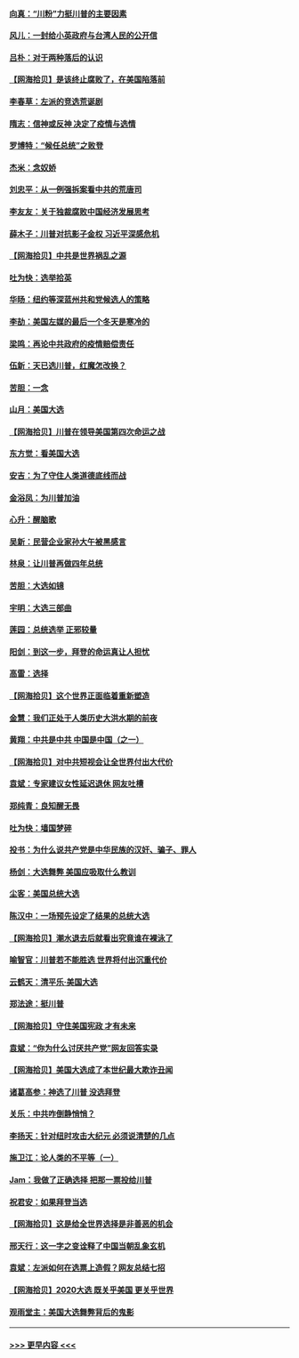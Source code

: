 #### [向真：“川粉”力挺川普的主要因素](../pages/nsc993/n12560774.md?t=11200303) 
#### [风儿：一封给小英政府与台湾人民的公开信](../pages/nsc993/n12560581.md?t=11200303) 
#### [吕朴：对于两种落后的认识](../pages/nsc993/n12560492.md?t=11200303) 
#### [【网海拾贝】是该终止腐败了，在美国陷落前](../pages/nsc993/n12559936.md?t=11200303) 
#### [李春草：左派的竞选荒诞剧](../pages/nsc993/n12558380.md?t=11200303) 
#### [隋志：信神或反神 决定了疫情与选情](../pages/nsc993/n12558255.md?t=11200303) 
#### [罗博特：“候任总统”之败登](../pages/nsc993/n12558189.md?t=11200303) 
#### [杰米：念奴娇](../pages/nsc993/n12558174.md?t=11200303) 
#### [刘忠平：从一例强拆案看中共的荒唐司](../pages/nsc993/n12558036.md?t=11200303) 
#### [李友友：关于独裁腐败中国经济发展思考](../pages/nsc993/n12558004.md?t=11200303) 
#### [薛木子：川普对抗影子金权 习近平深感危机](../pages/nsc993/n12557342.md?t=11200303) 
#### [【网海拾贝】中共是世界祸乱之源](../pages/nsc993/n12555353.md?t=11200303) 
#### [吐为快：选举拾英](../pages/nsc993/n12555041.md?t=11200303) 
#### [华旸：纽约等深蓝州共和党候选人的策略](../pages/nsc993/n12554309.md?t=11200303) 
#### [李劼：美国左媒的最后一个冬天是寒冷的](../pages/nsc993/n12552947.md?t=11200303) 
#### [梁鸣：再论中共政府的疫情赔偿责任](../pages/nsc993/n12553012.md?t=11200303) 
#### [伍新：天已选川普，红魔怎改换？](../pages/nsc993/n12552970.md?t=11200303) 
#### [苦胆：一念](../pages/nsc993/n12552957.md?t=11200303) 
#### [山月：美国大选](../pages/nsc993/n12552446.md?t=11200303) 
#### [【网海拾贝】川普在领导美国第四次命运之战](../pages/nsc993/n12551973.md?t=11200303) 
#### [东方觉：看美国大选](../pages/nsc993/n12551647.md?t=11200303) 
#### [安吉：为了守住人类道德底线而战](../pages/nsc993/n12551111.md?t=11200303) 
#### [金浴凤：为川普加油](../pages/nsc993/n12551085.md?t=11200303) 
#### [心升：醒脑歌](../pages/nsc993/n12550984.md?t=11200303) 
#### [吴新：民营企业家孙大午被黑感言](../pages/nsc993/n12550656.md?t=11200303) 
#### [林泉：让川普再做四年总统](../pages/nsc993/n12550640.md?t=11200303) 
#### [苦胆：大选如镜](../pages/nsc993/n12550630.md?t=11200303) 
#### [宇明：大选三部曲](../pages/nsc993/n12550603.md?t=11200303) 
#### [莲园：总统选举 正邪较量](../pages/nsc993/n12550594.md?t=11200303) 
#### [阳剑：到这一步，拜登的命运真让人担忧](../pages/nsc993/n12549093.md?t=11200303) 
#### [高雷：选择](../pages/nsc993/n12549087.md?t=11200303) 
#### [【网海拾贝】这个世界正面临着重新塑造](../pages/nsc993/n12548326.md?t=11200303) 
#### [金慧：我们正处于人类历史大洪水期的前夜](../pages/nsc993/n12547914.md?t=11200303) 
#### [黄翔：中共是中共 中国是中国（之一）](../pages/nsc993/n12547576.md?t=11200303) 
#### [【网海拾贝】对中共短视会让全世界付出大代价](../pages/nsc993/n12546043.md?t=11200303) 
#### [袁斌：专家建议女性延迟退休 网友吐槽](../pages/nsc993/n12545424.md?t=11200303) 
#### [郑纯青：良知醒无畏](../pages/nsc993/n12545394.md?t=11200303) 
#### [吐为快：墙国梦碎](../pages/nsc993/n12545309.md?t=11200303) 
#### [投书：为什么说共产党是中华民族的汉奸、骗子、罪人](../pages/nsc993/n12545089.md?t=11200303) 
#### [杨剑：大选舞弊 美国应吸取什么教训](../pages/nsc993/n12543937.md?t=11200303) 
#### [尘客：美国总统大选](../pages/nsc993/n12543828.md?t=11200303) 
#### [陈汉中：一场预先设定了结果的总统大选](../pages/nsc993/n12543564.md?t=11200303) 
#### [【网海拾贝】潮水退去后就看出究竟谁在裸泳了](../pages/nsc993/n12543321.md?t=11200303) 
#### [喻智官：川普若不能胜选 世界将付出沉重代价](../pages/nsc993/n12541352.md?t=11200303) 
#### [云鹤天：清平乐‧美国大选](../pages/nsc993/n12540916.md?t=11200303) 
#### [郑法途：挺川普](../pages/nsc993/n12540898.md?t=11200303) 
#### [【网海拾贝】守住美国宪政 才有未来](../pages/nsc993/n12540423.md?t=11200303) 
#### [袁斌：“你为什么讨厌共产党”网友回答实录](../pages/nsc993/n12540208.md?t=11200303) 
#### [【网海拾贝】美国大选成了本世纪最大欺诈丑闻](../pages/nsc993/n12538029.md?t=11200303) 
#### [诸葛高参：神选了川普 没选拜登](../pages/nsc993/n12537664.md?t=11200303) 
#### [关乐：中共咋倒静悄悄？](../pages/nsc993/n12537615.md?t=11200303) 
#### [李扬天：针对纽时攻击大纪元 必须说清楚的几点](../pages/nsc993/n12536001.md?t=11200303) 
#### [施卫江：论人类的不平等（一）](../pages/nsc993/n12535700.md?t=11200303) 
#### [Jam：我做了正确选择 把那一票投给川普](../pages/nsc993/n12535743.md?t=11200303) 
#### [祝君安：如果拜登当选](../pages/nsc993/n12535726.md?t=11200303) 
#### [【网海拾贝】这是给全世界选择是非善恶的机会](../pages/nsc993/n12535061.md?t=11200303) 
#### [邢天行：这一字之变诠释了中国当朝乱象玄机](../pages/nsc993/n12533446.md?t=11200303) 
#### [袁斌：左派如何在选票上造假？网友总结七招](../pages/nsc993/n12533180.md?t=11200303) 
#### [【网海拾贝】2020大选 既关乎美国 更关乎世界](../pages/nsc993/n12533161.md?t=11200303) 
#### [观雨堂主：美国大选舞弊背后的鬼影](../pages/nsc993/n12533153.md?t=11200303) 

----
#### [ >>> 更早内容 <<< ](../indexes/nsc993-earlier.md)
